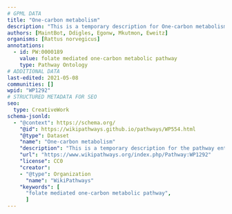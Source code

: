 ```yaml
---
# GPML DATA
title: "One-carbon metabolism"
description: "This is a temporary description for One-carbon metabolism"
authors: [MaintBot, Ddigles, Egonw, Mkutmon, Eweitz]
organisms: [Rattus norvegicus]
annotations:
  - id: PW:0000189
    value: folate mediated one-carbon metabolic pathway
    type: Pathway Ontology
# ADDITIONAL DATA
last-edited: 2021-05-08
communities: []
wpid: "WP1292"
# STRUCTURED METADATA FOR SEO
seo:
  type: CreativeWork
schema-jsonld:
  - "@context": https://schema.org/
    "@id": https://wikipathways.github.io/pathways/WP554.html
    "@type": Dataset
    "name": "One-carbon metabolism"
    "description": "This is a temporary description for the pathway entitled: One-carbon metabolism"
    "url": "https://www.wikipathways.org/index.php/Pathway:WP1292"
    "license": CC0
    "creator":
    - "@type": Organization
      "name": "WikiPathways"
    "keywords": [
      "folate mediated one-carbon metabolic pathway",
      ]
---
```

